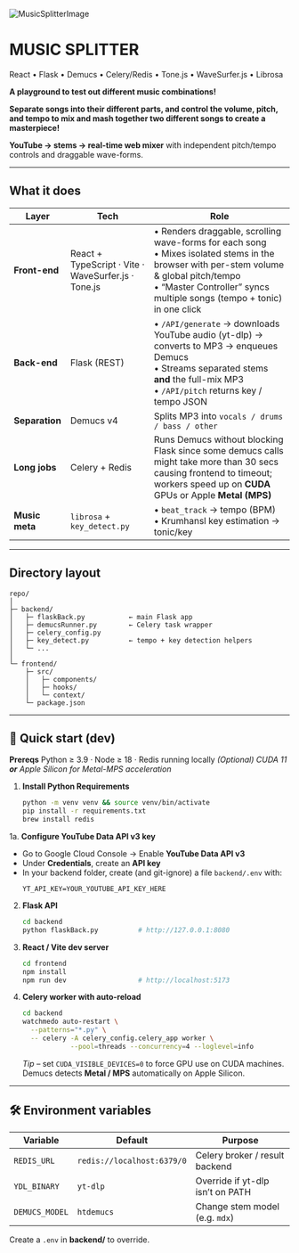 
![MusicSplitterImage](https://github.com/user-attachments/assets/4913ac65-e6bb-422b-b7c3-38f3de24c46d)

# MUSIC SPLITTER

React • Flask • Demucs • Celery/Redis • Tone.js • WaveSurfer.js • Librosa

**A playground to test out different music combinations!**

**Separate songs into their different parts, and control the volume, pitch, and tempo to mix and mash together two different songs to create a masterpiece!**

**YouTube → stems → real-time web mixer** with independent pitch/tempo controls and draggable wave-forms.

---

##  What it does

| Layer          | Tech                                                | Role                                                                                                                                                                                                                  |
| -------------- | --------------------------------------------------- | --------------------------------------------------------------------------------------------------------------------------------------------------------------------------------------------------------------------- |
| **Front-end**  | React + TypeScript · Vite · WaveSurfer.js · Tone.js | • Renders draggable, scrolling wave-forms for each song<br>• Mixes isolated stems in the browser with per-stem volume & global pitch/tempo<br>• “Master Controller” syncs multiple songs (tempo + tonic) in one click |
| **Back-end**   | Flask (REST)                                        | • `/API/generate` → downloads YouTube audio (yt-dlp) → converts to MP3 → enqueues Demucs<br>• Streams separated stems **and** the full-mix MP3<br>• `/API/pitch` returns key / tempo JSON                             |
| **Separation** | Demucs v4                                           | Splits MP3 into `vocals / drums / bass / other`                                                                                                                                                                       |
| **Long jobs**  | Celery + Redis                                      | Runs Demucs without blocking Flask since some demucs calls might take more than 30 secs causing frontend to timeout; workers speed up on **CUDA** GPUs or Apple **Metal (MPS)**                                                                                                                        |
| **Music meta** | `librosa` + `key_detect.py`                         | • `beat_track` → tempo (BPM)<br>• Krumhansl key estimation → tonic/key                                                                                                                                                |

---

##  Directory layout

```
repo/
│
├─ backend/
│   ├─ flaskBack.py           ← main Flask app
│   ├─ demucsRunner.py        ← Celery task wrapper
│   ├─ celery_config.py
│   ├─ key_detect.py          ← tempo + key detection helpers
│   └─ ...
│
└─ frontend/
    ├─ src/
    │   ├─ components/
    │   ├─ hooks/
    │   └─ context/
    └─ package.json
```

---

## 🚀 Quick start (dev)





**Prereqs**  Python ≥ 3.9 · Node ≥ 18 · Redis running locally
*(Optional) CUDA 11 **or** Apple Silicon for Metal-MPS acceleration*

1. **Install Python Requirements**

   ```bash
   python -m venv venv && source venv/bin/activate
   pip install -r requirements.txt
   brew install redis      
   ```
1a. **Configure YouTube Data API v3 key**  
   - Go to Google Cloud Console → Enable **YouTube Data API v3**  
   - Under **Credentials**, create an **API key**  
   - In your backend folder, create (and git-ignore) a file `backend/.env` with:
     ```env
     YT_API_KEY=YOUR_YOUTUBE_API_KEY_HERE
     ```


2. **Flask API**

   ```bash
   cd backend
   python flaskBack.py          # http://127.0.0.1:8080
   ```

3. **React / Vite dev server**

   ```bash
   cd frontend
   npm install
   npm run dev                  # http://localhost:5173
   ```

4. **Celery worker with auto-reload**

   ```bash
   cd backend
   watchmedo auto-restart \
     --patterns="*.py" \
     -- celery -A celery_config.celery_app worker \
               --pool=threads --concurrency=4 --loglevel=info
   ```

   *Tip –* set `CUDA_VISIBLE_DEVICES=0` to force GPU use on CUDA machines.
   Demucs detects **Metal / MPS** automatically on Apple Silicon.

---

## 🛠 Environment variables

| Variable       | Default                    | Purpose                          |
| -------------- | -------------------------- | -------------------------------- |
| `REDIS_URL`    | `redis://localhost:6379/0` | Celery broker / result backend   |
| `YDL_BINARY`   | `yt-dlp`                   | Override if yt-dlp isn’t on PATH |
| `DEMUCS_MODEL` | `htdemucs`                 | Change stem model (e.g. `mdx`)   |

Create a `.env` in **backend/** to override.




